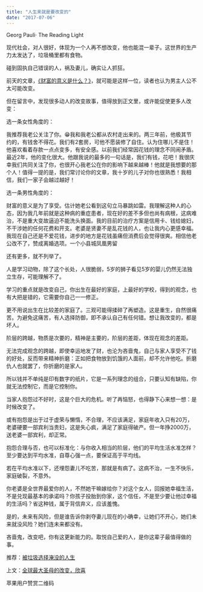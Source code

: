```yaml
---
title: "人生来就是要改变的"
date: "2017-07-06"
---
```


Georg Pauli· The Reading Light

现代社会，对人很好，体现为一个人再不想改变，他也能混一辈子。这世界的生产力太发达了，垃圾桶里都有食物。

碰到固执自己错误的人，祸及妻儿，确实让人抓狂。

前天的文章，[《财富的意义是什么？》](http://mp.weixin.qq.com/s?__biz=MjM5NDU0Mjk2MQ==&mid=2651623224&idx=1&sn=17cad53f45b826d3e09038bdf5dcceec&chksm=bd7e0b268a09823006a0252c3399bf9644f5e46a20f10e888ddf5cfdc370fd1fc30689623e3d&scene=21#wechat_redirect)，就可能是这样一位，读者也认为男主人公不太可能改变。

但在留言中，发现很多动人的改变故事，值得放到正文里，或许能促使更多人改变：

选一条女性角度的：

我推荐我老公关注了你。😁我和我老公都从农村走出来的。两三年前，他极其节约的，有钱舍不得花。我们有2套房，可他不愿装修了自住。认为住哪儿不是住！他喜欢看着存款一点点变多，有安全感。以前我们经常因花钱的理念不同闹矛盾。最近2年，他的变化很大。他跟我说的最多的一句话是，我们有钱，花吧！我很庆幸我们共同关注了你，也很开心我老公在你的影响下越来越棒！他就是我想要的那个人！值得一提的是，我们常讨论你的文章，我十岁的儿子对你也很熟悉！我相信，我们一家子会越过越好！

  

选一条男性角度的：

  

财富的意义是为了享受。估计她老公看到这句立马暴跳如雷。我理解这种人的心态，因为我几年前就是这种病的重症患者，现在好的差不多但也尚有病根，这病难治，不是重大变故逼迫不能洗头换面。我的目前的治疗方案是信用卡、钱给媳妇，不干涉她的任何花费和开支。老婆是贤妻不是乱花钱的人，也让我内心更感幸福。我现在自己还是不爱花钱，进步的地方是花钱虽痛但消费后会觉得很爽。相信他老公改不了，赞成离婚选项。一个小县城凤凰男留

  

还有更多，就不列举了。

人是学习动物，除了这个长处，人很脆弱，5岁的狮子看见5岁的婴儿仍然无法独立生存，可能理解不了。

学习的重点就是改变自己，你出生在最好的家庭，上最好的学校，得到的观念，也有大把是错的，它需要你自己一一修正。

更不用说出生在比较差的家庭了。三观可能得揉碎了再塑造。这是重生，自然很痛苦。为避免这痛苦，有人选择防御，即不承认自己有任何错。想让我改变的，都是坏人。

阶层的跨越，物质是次要的，精神是主要的，阶层的差距，体现在观念的差距。  

无法完成观念的跨越，即使幸运地发了财，也沦为吝啬鬼，自己与家人享受不了钱的好处，反而带来精神折磨：正如把食物放到饥饿的人面前，却不允许他吃。折磨仇人也就罢了，你折磨的是家人。

所以钱并不单纯是印有数字的纸片，它是一系列理念的组合，只要认知有缺陷，你就无法控制它，而是它控制你。

当家人抱怨过不好时，这是个巨大的危机。听了再恼怒，也得静下心来想一想：是时候改变了。

或有抱怨是出于过于虚荣与懒惰，不合理，不应该满足，家庭年收入只有20万，老婆硬要一部宾利当贵妇，这是失心疯，满足了家庭得破产。但一年挣2000万，送老婆一部宾利，却正常。  

抱怨合理与否，也可以标准化：与你收入相当的阶层，他们的平均生活水准怎样？至少要达到平均水准，自尊心强一点，要保证高于平均线。

若在平均水准以下，还埋怨妻儿不吃苦，那就是有病了。这病不治，一生不快乐，家庭破裂，不意外。

你老婆是全世界最爱你的人，不然她干嘛嫁给你？对这个女人，回报她幸福生活，不是兑现最基本的承诺吗？你孩子投胎到你家，这个信任，不是至少要让他过幸福的生活吗？省这种钱，属于背信弃义，应该羞愧。

是的，未来有风险，但是谁告诉你剥夺妻儿现在的小确幸，让她们不开心，她们未来就没风险？她们连未来都没有。

吝啬鬼，改变吧，你有这更新能力的。取悦自己爱的人，是你这辈子最值得做的事。

推荐：[被垃圾选择淹没的人生](http://mp.weixin.qq.com/s?__biz=MjM5NDU0Mjk2MQ==&mid=2651623161&idx=1&sn=2e1a6294799303d773800c6d0fde56ab&chksm=bd7e0ae78a0983f15cc4f18956e264d206dc50b79572a1d0f95555a4a54a83c5a112cb3c2945&scene=21#wechat_redirect)

上文：[全球最大圣母的改变，欣喜](http://mp.weixin.qq.com/s?__biz=MjM5NDU0Mjk2MQ==&mid=2651623227&idx=1&sn=1ef26812becf81f6a35b2a0747868fc8&chksm=bd7e0b258a09823322df936da09622d00e1f6525ed11d034d9e22828cb7dc95eeda28be8e09b&scene=21#wechat_redirect)

苹果用户赞赏二维码
